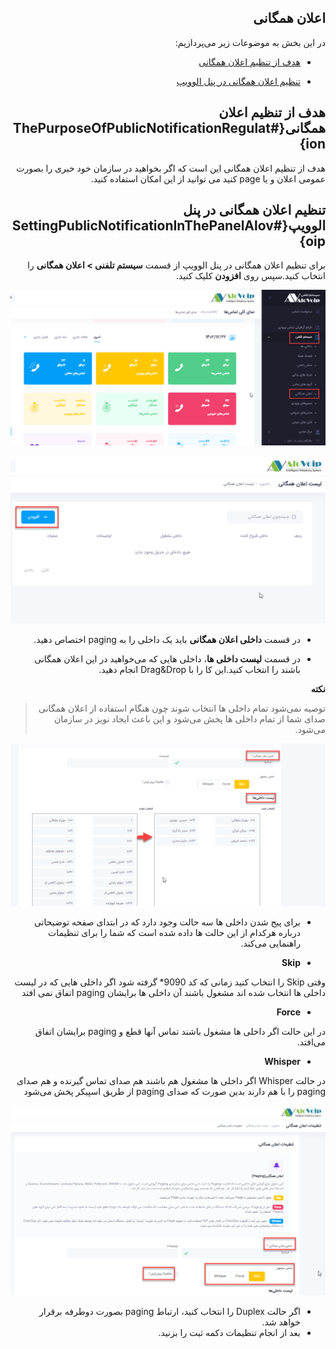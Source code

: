 <div dir="rtl">

## اعلان همگانی

در این بخش به موضوعات زیر می‌پردازیم:

-	[هدف از تنظیم اعلان همگانی ](#ThePurposeOfPublicNotificationRegulation)

-	 [تنظیم اعلان همگانی در پنل الوویپ ](#SettingPublicNotificationInThePanelAlovoip)

## هدف از تنظیم اعلان همگانی{#ThePurposeOfPublicNotificationRegulation}

هدف از تنظیم اعلان همگانی این است که اگر بخواهید در سازمان خود خبری را بصورت عمومی اعلان و یا page کنید می توانید از این امکان استفاده کنید.

## تنظیم اعلان همگانی در پنل الوویپ{#SettingPublicNotificationInThePanelAlovoip}

برای تنظیم اعلان همگانی در پنل الوویپ از قسمت **سیستم تلفنی > اعلان همگانی** را انتخاب کنید.سپس روی **افزودن** کلیک کنید. 


![مسیر باز کردن ماژول اعلان همگانی ](./Images/route-paging1.png)

![مسیر باز کردن ماژول اعلان همگانی ](./Images/route-paging2.png)

-	در قسمت **داخلی اعلان همگانی** باید یک داخلی را به paging اختصاص دهید.

-	در قسمت **لیست داخلی ها**، داخلی هایی که می‌خواهید در این اعلان همگانی باشند را انتخاب کنید.این کا را با Drag&Drop انجام دهید.

**نکته**

>توصیه نمی‌شود تمام داخلی ها انتخاب شوند چون هنگام استفاده از اعلان همگانی صدای شما از تمام داخلی ها پخش می‌شود و این باعث ایجاد نویز در سازمان می‌شود.

![مسیر باز کردن ماژول اعلان همگانی ](./Images/route-paging3.png)

-	برای پیج شدن داخلی ها سه حالت وجود دارد  که در ابتدای صفحه توضیحاتی درباره هرکدام از این حالت ها داده شده است که شما را برای تنظیمات 
راهنمایی می‌کند.

- **Skip**

وقتی Skip را انتخاب کنید زمانی  که کد 9090*  گرفته شود اگر داخلی هایی که در لیست داخلی ها انتخاب شده اند مشغول باشند آن داخلی ها برایشان paging اتفاق نمی افتد

- **Force**

در این حالت اگر داخلی ها مشغول باشند تماس آنها قطع و paging برایشان اتفاق می‌افتد.

- **Whisper**

 در حالت Whisper اگر داخلی ها مشغول  هم باشند هم صدای تماس گیرنده و هم صدای paging را با هم دارند بدین صورت که صدای paging از طریق اسپیکر پخش می‌شود

![مسیر باز کردن ماژول اعلان همگانی ](./Images/route-paging4.png)

-	اگر حالت Duplex  را انتخاب کنید، ارتباط paging بصورت دوطرفه برقرار خواهد شد.
-	بعد از انجام تنظیمات دکمه ثبت را بزنید.

</div>
